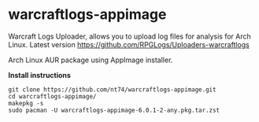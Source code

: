 # warcraftlogs-appimage
Warcraft Logs Uploader, allows you to upload log files for analysis for Arch Linux.
Latest version https://github.com/RPGLogs/Uploaders-warcraftlogs

Arch Linux AUR package using AppImage installer.

**Install instructions**
```
git clone https://github.com/nt74/warcraftlogs-appimage.git
cd warcraftlogs-appimage/
makepkg -s
sudo pacman -U warcraftlogs-appimage-6.0.1-2-any.pkg.tar.zst
```
